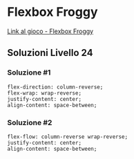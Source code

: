 # Flexbox Froggy

[Link al gioco - Flexbox Froggy](https://flexboxfroggy.com/)

## Soluzioni Livello 24

### Soluzione #1
```
flex-direction: column-reverse;
flex-wrap: wrap-reverse;
justify-content: center;
align-content: space-between;
```

### Soluzione #2
```
flex-flow: column-reverse wrap-reverse;
justify-content: center;
align-content: space-between;
```
